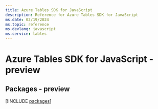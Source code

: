 ```yaml
---
title: Azure Tables SDK for JavaScript
description: Reference for Azure Tables SDK for JavaScript
ms.date: 02/19/2024
ms.topic: reference
ms.devlang: javascript
ms.service: tables
---
```

# Azure Tables SDK for JavaScript - preview
## Packages - preview
[!INCLUDE [packages](tables-index.md)]